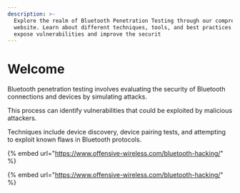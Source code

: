 ```yaml
---
description: >-
  Explore the realm of Bluetooth Penetration Testing through our comprehensive
  website. Learn about different techniques, tools, and best practices used to
  expose vulnerabilities and improve the securit
---
```


# Welcome

Bluetooth penetration testing involves evaluating the security of Bluetooth connections and devices by simulating attacks.&#x20;

This process can identify vulnerabilities that could be exploited by malicious attackers.&#x20;

Techniques include device discovery, device pairing tests, and attempting to exploit known flaws in Bluetooth protocols.

{% embed url="https://www.offensive-wireless.com/bluetooth-hacking/" %}

{% embed url="https://www.offensive-wireless.com/bluetooth-hacking/" %}
